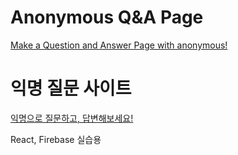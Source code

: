# Anonymous Q&A Page

[Make a Question and Answer Page with anonymous!](https://vangona.github.io/anonymous-qna-page/#/auth)

# 익명 질문 사이트

[익명으로 질문하고, 답변해보세요!](https://vangona.github.io/anonymous-qna-page/#/auth)

React, Firebase 실습용
